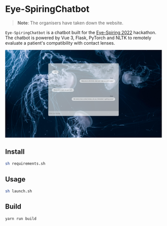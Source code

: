 # Eye-SpiringChatbot

> **Note**: The organisers have taken down the website.

`Eye-SpiringChatbot` is a chatbot built for the [Eye-Spiring 2022](https://www.eyespiring.com/) hackathon. The chatbot is powered by Vue 3, Flask, PyTorch and NLTK to remotely evaluate a patient's compatibility with contact lenses.

<div align="center">
    <img src="resources/demo.PNG" />
</div>

## Install

```bash
sh requirements.sh
```

## Usage

```bash
sh launch.sh
```

## Build

```bash
yarn run build
```
